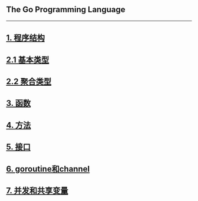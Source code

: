 ## The Go Programming Language

---
## <a href="./chapter1/README.md">1. 程序结构</a>
## <a href="./chapter2/README.md">2.1 基本类型</a>
## <a href="./chapter3/README.md">2.2 聚合类型</a>
## <a href="./chapter4/README.md">3. 函数</a>
## <a href="./chapter5/README.md">4. 方法</a>
## <a href="./chapter6/README.md">5. 接口</a>
## <a href="./chapter7/README.md">6. goroutine和channel</a>
## <a href="./chapter7/README.md">7. 并发和共享变量</a>

